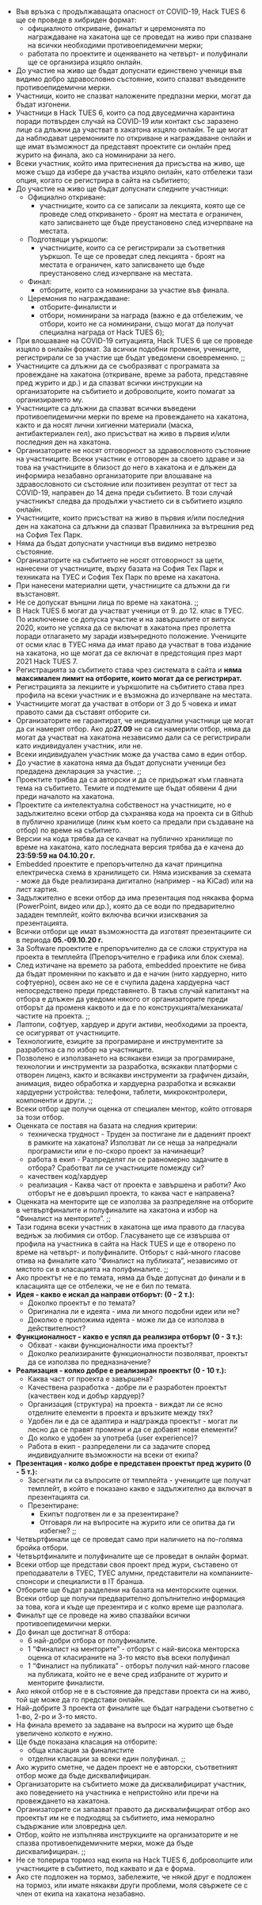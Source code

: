 -  Във връзка с продължаващата опасност от COVID-19, Hack TUES 6 ще се проведе в хибриден формат:
    -   официалното откриване, финалът и церемонията по награждаване на хакатона ще се проведат на живо при спазване на всички необходими противоепидемични мерки;
    -   работата по проектите и оценяването на четвърт- и полуфинали ще се организира изцяло онлайн.
-   До участие на живо ще бъдат допуснати единствено ученици във видимо добро здравословно състояние, които спазват въведените противоепидемични мерки.
-   Участници, които не спазват наложените предпазни мерки, могат да бъдат изгонени.
-   Участници в Hack TUES 6, които са под двуседмична карантина поради потвърден случай на COVID-19 или контакт със заразено лице са длъжни да участват в хакатона изцяло онлайн. Те ще могат да наблюдават церемониите по откриване и награждаване онлайн и ще имат възможност да представят проектите си онлайн пред журито на финала, ако са номинирани за него.
-   Всеки участник, който има притеснения да присъства на живо, ще може също да избере да участва изцяло онлайн, като отбележи тази опция, когато се регистрира в сайта на събитието;
-   До участие на живо ще бъдат допуснати следните участници:
    -   Официално откриване:
        -   участниците, които са се записали за лекцията, която ще се проведе след откриването - броят на местата е ограничен, като записването ще бъде преустановено след изчерпване на местата.
    -   Подготвящи уъркшопи:
        -   участниците, които са се регистрирали за съответния уъркшоп. Те ще се проведат след лекцията - броят на местата е ограничен, като записването ще бъде преустановено след изчерпване на местата.
    -   Финал:
        -   отборите, които са номинирани за участие във финала.
    -   Церемония по награждаване:
        -   отборите-финалисти и
        -   отбори, номинирани за награда (важно е да отбележим, че отбори, които не са номинирани, също могат да получат специална награда от Hack TUES 6);
-   При влошаване на COVID-19 ситуацията, Hack TUES 6 ще се проведе изцяло в онлайн формат. За всички подобни промени, учениците, регистрирали се за участие ще бъдат уведомени своевременно.
;;
-   Участниците са длъжни да се съобразяват с програмата за провеждане на хакатона (откриване, време за работа, представяне пред журито и др.) и да спазват всички инструкции на организаторите на събитието и доброволците, които помагат за организирането му.
-   Участниците са длъжни да спазват всички въведени противоепидемични мерки по време на провеждането на хакатона, както и да носят лични хигиенни материали (маска, антибактериален гел), ако присъстват на живо в първия и/или последния ден на хакатона.
-   Организаторите не носят отговорност за здравословното състояние на участниците. Всеки участник е отговорен за своето здраве и за това на участниците в близост до него в хакатона и е длъжен да информира незабавно организаторите при влошаване на здравословното си състояние или позитивен резултат от тест за COVID-19, направен до 14 дена преди събитието. В този случай участникът следва да продължи участието си в събитието изцяло онлайн.
-   Участниците, които присъстват на живо в първия и/или последния ден на хакатона са длъжни да спазват Правилника за вътрешния ред на София Тех Парк.
-   Няма да бъдат допуснати участници във видимо нетрезво състояние.
-   Организаторите на събитието не носят отговорност за щети, нанесени от участниците, върху базата на София Тех Парк и техниката на ТУЕС и София Тех Парк по време на хакатона.
-   При нанесени материални щети, участниците са длъжни да ги възстановят.
-   Не се допускат външни лица по време на хакатона.
;;
-   В Hack TUES 6 могат да участват ученици от 9. до 12. клас в ТУЕС. По изключение се допуска участие и на завършилите от випуск 2020, които не успяха да се включат в хакатона през пролетта поради отлагането му заради извънредното положение. Учениците от осми клас в ТУЕС няма да имат право да участват в това издание на хакатона, но ще могат да се включат в предстоящия през март 2021 Hack TUES 7.
-   Регистрацията за събитието става чрез системата в сайта и  **няма максимален лимит на отборите, които могат да се регистрират.**
-   Регистрацията за лекциите и уъркшопите на събитието става през профила на всеки участник и е възможна до изчерпване на местата.
-   Участниците могат да участват в отбори от 3 до 5 човека и имат правото сами да съставят отборите си.
-   Организаторите не гарантират, че индивидуални участници ще могат да си намерят отбор. Ако до**27.09**  не са си намерили отбор, няма да могат да участват на хакатона независимо дали са се регистрирали като индивидуален участник, или не.
-   Всеки индивидуален участник може да участва само в един отбор.
-   До участие в хакатона няма да бъдат допуснати ученици без предадена декларация за участие.
;;
-   Проектите трябва да са авторски и да се придържат към главната тема на събитието. Темите и подтемите ще бъдат обявени 4 дни преди началото на хакатона.
-   Проектите са интелектуална собственост на участниците, но е задължително всеки отбор да съхранява кода на проекта си в Github в публично хранилище (линк към което са предали при създаване на отбор) по време на събитието.
-   Версии на кода трябва да се качват на публично хранилище по време на хакатона, като последната версия трябва да е качена до  **23:59:59 на 04.10.20 г.**
-   Embedded проектите е препоръчително да качат принципна електрическа схема в хранилището си. Няма изисквания за схемата - може да бъде реализирана дигитално (например - на KiCad) или на лист хартия.
-   Задължително е всеки отбор да има презентация под някаква форма (PowerPoint, видео или др.), която да се води по предварително зададен темплейт, който включва всички изисквания за презентацията.
-   Всички отбори ще имат възможността да изготвят презентациите си в периода  **05.-09.10.20 г.**
-   За Software проектите е препоръчително да се сложи структура на проекта в темплейта (Препоръчително е графика или блок схема).
-   След изтичане на времето за работа, embedded проектите не бива да бъдат променяни по какъвто и да е начин (нито хардуерно, нито софтуерно), освен ако не се е счупила дадена хардуерна част непосредствено преди представянето. В такъв случай капитанът на отбора е длъжен да уведоми някого от организаторите преди отборът да променя каквото и да е по конструкцията/механиката/частите на проекта.
;;
-   Лаптопи, софтуер, хардуер и други активи, необходими за проекта, се осигуряват от участниците.
-   Технологиите, езиците за програмиране и инструментите за разработка са по избор на участниците.
-   Позволено е използването на всякакви езици за програмиране, технологии и инструменти за разработка, всякакви платформи с отворен лиценз, както и всякакви инструменти за графичен дизайн, анимация, видео обработка и хардуерна разработка и всякакви хардуерни устройства: телефони, таблети, микроконтролери, компоненти и други.
;;
-   Всеки отбор ще получи оценка от специален ментор, който отговаря за този отбор.
-   Оценката се поставя на базата на следния критерии:
    -   техническа трудност - Труден за постигане ли е даденият проект в рамките на хакатона? Използват ли се неща за напреднали програмисти или е по-скоро проект за начинаещи?
    -   работа в екип - Разпределят ли се равномерно задачите в отбора? Сработват ли се участниците помежду си?
    -   качествен код/хардуер
    -   реализация - Каква част от проекта е завършена и работи? Ако отборът не е довършил проекта, то каква част е направена?
-   Оценката на менторите ще се използва за разпределяне на отборите в четвъртфиналите и полуфиналите на хакатона и избор на “Финалист на менторите”.
;;
-   Тази година всеки участник в хакатона ще има правото да гласува веднъж за любимия си отбор. Гласуването ще се извършва от профила на участника в сайта на Hack TUES и ще е отворено по време на четвърт- и полуфиналите. Отборът с най-много гласове отива на финалите като “Финалист на публиката”, независимо от мястото си в класацията на полуфиналите.
;;
-   Ако проектът не е по темата, няма да бъде допуснат до финали и в класацията ще се отбележи, че не е бил по темата.
-   **Идея  - какво е искал да направи отборът: (0 - 2 т.):**
    -   Доколко проектът е по темата?
    -   Оригинална ли е идеята - има ли много подобни идеи или не?
    -   Доколко е приложима идеята - може ли да се използва в действителност?
-   **Функционалност  - какво е успял да реализира отборът (0 - 3 т.):**
    -   Обхват - какви функционалности има проектът?
    -   Доколко реализираните функционалности позволяват, проектът да се използва по предназначение?
-   **Реализация  - колко добре е реализиран проектът (0 - 10 т.):**
    -   Каква част от проекта е завършена?
    -   Качествена разработка - добре ли е разработен проектът (качествен код и добър хардуер)?
    -   Организация (структура) на проекта - виждат ли се ясно отделните елементи в проекта и връзките между тях?
    -   Удобен ли е да се адаптира и надгражда проектът - могат ли лесно да се правят промени и да се добавят нови елементи?
    -   До колко е удобен за употреба (user experience)?
    -   Работа в екип - разпределени ли са задачите според индивидуалните възможности на всеки от екипа?
-   **Презентация  - колко добре е представен проектът пред журито (0 - 5 т.):**
    -   Засегнати ли са въпросите от темплейта - учениците ще получат темплейт, в който е показано какво е задължително да включат в презентацията си.
    -   Презентиране:
        -   Екипът подготвен ли е за презентиране?
        -   Отговаря ли на въпросите на журито или се опитва да ги избегне?
;;
-   Четвъртфинали ще се проведат само при наличието на по-голяма бройка отбори.
-   Четвъртфиналите и полуфиналите ще се проведат в онлайн формат.
-   Всеки отбор ще представи своя проект пред жури, съставено от преподаватели в ТУЕС, ТУЕС алумни, представители на компаниите-спонсори и специалисти в IT бранша.
-   Отборите ще бъдат разделени на базата на менторските оценки. Всеки отбор ще получи предварително допълнително информация за това, кога и къде ще презентира и с колко време ще разполага.
-   Финалът ще се проведе на живо спазвайки всички противоепидемични мерки.
-   До финал ще достигнат 8 отбора:
    -   6 най-добри отбора от полуфиналите.
    -   1 “Финалист на менторите” - отборът с най-висока менторска оценка от класираните на 3-то място във всеки полуфинал
    -   1 “Финалист на публиката” - отборът получил най-много гласове на публиката, който не е вече сред избраните от журито и менторите финалисти.
-   Ако някой отбор не е в състояние да представи проекта си на живо, той ще може да го представи онлайн.
-   Най-добрите 3 проекта от финалите ще бъдат наградени съответно с 1-во, 2-ро и 3-то място.
-   На финала времето за задаване на въпроси на журито ще бъде увеличено колкото е нужно.
-   Ще бъде показана класация на отборите:
    -   обща класация за финалистите
    -   отделни класации за всеки един полуфинал.
;;
-   Ако журито сметне, че даден проект не е авторски, съответният отбор може да бъде дисквалифициран.
-   Организаторите на събитието може да дисквалифицират участник, ако поведението на участника е непристойно или пречи на провеждането на хакатона.
-   Организаторите си запазват правото да дисквалифицират отбор ако проектът им не е подходящ за събитието, има неморално съдържание или зловредна цел.
-   Отбор, който не изпълнява инструкциите на организаторите и не спазва противоепидемичните мерки, може да бъде дисквалифициран.
;;
-   Не се толерира тормоз над екипа на Hack TUES 6, доброволците или участниците в събитието, под каквато и да е форма.
-   Ако сте подложен на тормоз, забележите, че някой друг е подложен на тормоз, или имате някакви други проблеми, моля свържете се с член от екипа на хакатона незабавно.